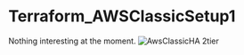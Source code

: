 # Terraform_AWSClassicSetup1

Nothing interesting at the moment. 
![AwsClassicHA 2tier](https://user-images.githubusercontent.com/81967558/120900178-ad6a7900-c633-11eb-89dc-8e525e80df59.jpeg)
